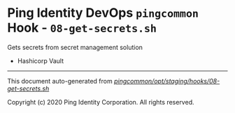 
# Ping Identity DevOps `pingcommon` Hook - `08-get-secrets.sh`
 Gets secrets from secret management solution
 * Hashicorp Vault

---
This document auto-generated from _[pingcommon/opt/staging/hooks/08-get-secrets.sh](https://github.com/pingidentity/pingidentity-docker-builds/blob/master/pingcommon/opt/staging/hooks/08-get-secrets.sh)_

Copyright (c) 2020 Ping Identity Corporation. All rights reserved.
